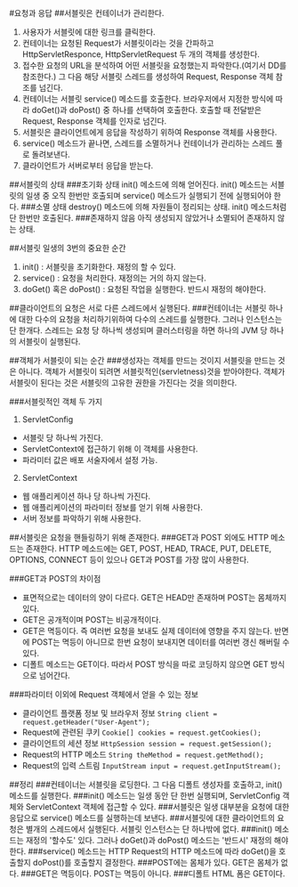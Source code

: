 #요청과 응답
##서블릿은 컨테이너가 관리한다.
1. 사용자가 서블릿에 대한 링크를 클릭한다.
2. 컨테이너는 요청된 Request가 서블릿이라는 것을 간파하고 HttpServletResponce, HttpServletRequest 두 개의 객체를 생성한다.
3. 접수한 요청의 URL을 분석하여 어떤 서블릿을 요청했는지 파악한다.(여기서 DD를 참조한다.) 그 다음 해당 서블릿 스레드를 생성하여 Request, Response 객체 참조를 넘긴다.
4. 컨테이너는 서블릿 service() 메소드를 호출한다. 브라우저에서 지정한 방식에 따라 doGet()과 doPost() 중 하나를 선택하여 호출한다. 호출할 때 전달받은 Request, Response 객체를 인자로 넘긴다.
5. 서블릿은 클라이언트에게 응답을 작성하기 위하여 Response 객체를 사용한다.
6. service() 메소드가 끝나면, 스레드를 소멸하거나 컨테이너가 관리하는 스레드 풀로 돌려보낸다.
7. 클라이언트가 서버로부터 응답을 받는다.

##서블릿의 상태
###초기화 상태
init() 메소드에 의해 얻어진다. init() 메소드는 서블릿의 일생 중 오직 한번만 호출되며 service() 메소드가 실행되기 전에 실행되어야 한다.
###소멸 상태
destroy() 메소드에 의해 자원들이 정리되는 상태. init() 메소드처럼 단 한번만 호출된다.
###존재하지 않음
아직 생성되지 않았거나 소멸되어 존재하지 않는 상태.

##서블릿 일생의 3번의 중요한 순간
1. init() : 서블릿을 초기화한다. 재정의 할 수 있다.
2. service() : 요청을 처리한다. 재정의는 거의 하지 않는다.
3. doGet() 혹은 doPost() : 요청된 작업을 실행한다. 반드시 재정의 해야한다.

##클라이언트의 요청은 서로 다른 스레드에서 실행된다.
###컨테이너는 서블릿 하나에 대한 다수의 요청을 처리하기위하여 다수의 스레드를 실행한다. 그러나 인스턴스는 단 한개다.
스레드는 요청 당 하나씩 생성되며 클러스터링을 하면 하나의 JVM 당 하나의 서블릿이 실행된다.

##객체가 서블릿이 되는 순간
###생성자는 객체를 만드는 것이지 서블릿을 만드는 것은 아니다.
객체가 서블릿이 되려면 서블릿적인(servletness)것을 받아야한다.
객체가 서블릿이 된다는 것은 서블릿의 고유한 권한을 가진다는 것을 의미한다.

###서블릿적인 객체 두 가지
1. ServletConfig
* 서블릿 당 하나씩 가진다.
* ServletContext에 접근하기 위해 이 객체를 사용한다.
* 파라미터 값은 배포 서술자에서 설정 가능.

2. ServletContext
* 웹 애플리케이션 하나 당 하나씩 가진다.
* 웹 애플리케이션의 파라미터 정보를 얻기 위해 사용한다.
* 서버 정보를 파악하기 위해 사용한다.

##서블릿은 요청을 핸들링하기 위해 존재한다.
###GET과 POST 외에도 HTTP 메소드는 존재한다.
HTTP 메소드에는 GET, POST, HEAD, TRACE, PUT, DELETE, OPTIONS, CONNECT 등이 있으나 GET과 POST를 가장 많이 사용한다.

###GET과 POST의 차이점
* 표면적으로는 데이터의 양이 다르다. GET은 HEAD만 존재하며 POST는 몸체까지 있다.
* GET은 공개적이며 POST는 비공개적이다.
* GET은 멱등이다. 즉 여러번 요청을 보내도 실제 데이터에 영향을 주지 않는다. 반면에 POST는 멱등이 아니므로 한번 요청이 보내지면 데이터를 여러번 갱신 해버릴 수 있다.
* 디폴트 메소드는 GET이다. 따라서 POST 방식을 따로 코딩하지 않으면 GET 방식으로 넘어간다.

###파라미터 이외에 Request 객체에서 얻을 수 있는 정보
* 클라이언트 플랫폼 정보 및 브라우저 정보
`String client = request.getHeader("User-Agent");`
* Request에 관련된 쿠키
`Cookie[] cookies = request.getCookies();`
* 클라이언트의 세션 정보
`HttpSession session = request.getSession();`
* Request의 HTTP 메소드
`String theMethod = request.getMethod();`
* Request의 입력 스트림
`InputStream input = request.getInputStream();`


##정리
###컨테이너는 서블릿을 로딩한다. 그 다음 디폴트 생성자를 호출하고, init() 메소드를 실행한다.
###init() 메소드는 일생 동안 단 한번 실행되며, ServletConfig 객체와 ServletContext 객체에 접근할 수 있다.
###서블릿은 일생 대부분을 요청에 대한 응답으로 service() 메소드를 실행하는데 보낸다.
###서블릿에 대한 클라이언트의 요청은 별개의 스레드에서 실행된다. 서블릿 인스턴스는 단 하나밖에 없다.
###init() 메소드는 재정의 '할수도' 있다. 그러나 doGet()과 doPost() 메소드는 '반드시' 재정의 해야한다.
###service() 메소드는 HTTP Request의 HTTP 메소드에 따라 doGet()을 호출할지 doPost()를 호출할지 결정한다.
###POST에는 몸체가 있다. GET은 몸체가 없다.
###GET은 멱등이다. POST는 멱등이 아니다.
###디폴트 HTML 폼은 GET이다.
